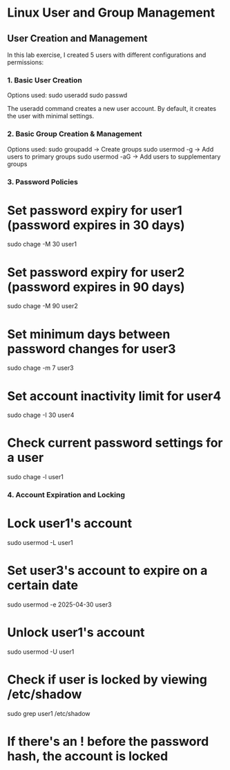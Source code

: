 # Linux User and Group Management

## User Creation and Management

In this lab exercise, I created 5 users with different configurations and permissions:

### 1. Basic User Creation

Options used:
sudo useradd 
sudo passwd 

The useradd command creates a new user account. By default, it creates the user with minimal settings.

### 2. Basic Group Creation & Management

Options used:
sudo groupadd -> Create groups
sudo usermod -g -> Add users to primary groups
sudo usermod -aG -> Add users to supplementary groups

### 3. Password Policies

# Set password expiry for user1 (password expires in 30 days)
sudo chage -M 30 user1

# Set password expiry for user2 (password expires in 90 days)
sudo chage -M 90 user2

# Set minimum days between password changes for user3
sudo chage -m 7 user3

# Set account inactivity limit for user4
sudo chage -I 30 user4

# Check current password settings for a user
sudo chage -l user1

### 4. Account Expiration and Locking
# Lock user1's account
sudo usermod -L user1

# Set user3's account to expire on a certain date
sudo usermod -e 2025-04-30 user3

# Unlock user1's account
sudo usermod -U user1

# Check if user is locked by viewing /etc/shadow
sudo grep user1 /etc/shadow
# If there's an ! before the password hash, the account is locked